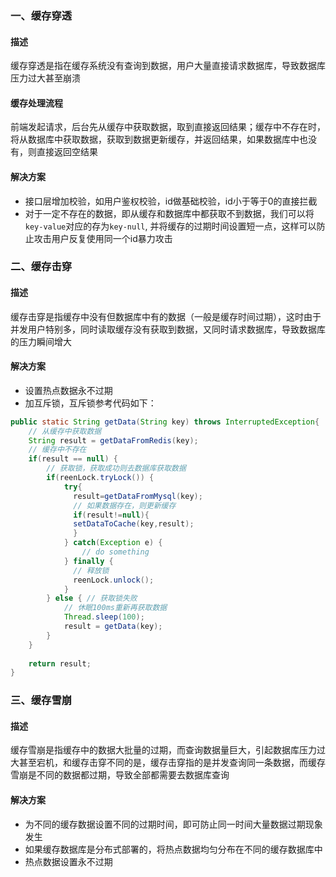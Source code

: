 ### 一、缓存穿透

#### 描述

缓存穿透是指在缓存系统没有查询到数据，用户大量直接请求数据库，导致数据库压力过大甚至崩溃

#### 缓存处理流程

前端发起请求，后台先从缓存中获取数据，取到直接返回结果；缓存中不存在时，将从数据库中获取数据，获取到数据更新缓存，并返回结果，如果数据库中也没有，则直接返回空结果

#### 解决方案

- 接口层增加校验，如用户鉴权校验，id做基础校验，id小于等于0的直接拦截
- 对于一定不存在的数据，即从缓存和数据库中都获取不到数据，我们可以将`key-value`对应的存为`key-null`,
  并将缓存的过期时间设置短一点，这样可以防止攻击用户反复使用同一个id暴力攻击

### 二、缓存击穿

#### 描述

缓存击穿是指缓存中没有但数据库中有的数据（一般是缓存时间过期），这时由于并发用户特别多，同时读取缓存没有获取到数据，又同时请求数据库，导致数据库的压力瞬间增大

#### 解决方案

- 设置热点数据永不过期
- 加互斥锁，互斥锁参考代码如下：

```java
public static String getData(String key) throws InterruptedException{
    // 从缓存中获取数据
    String result = getDataFromRedis(key);
    // 缓存中不存在
    if(result == null) {
        // 获取锁，获取成功则去数据库获取数据
        if(reenLock.tryLock()) {
            try{
              result=getDataFromMysql(key);
              // 如果数据存在，则更新缓存
              if(result!=null){
              setDataToCache(key,result);
              }
            } catch(Exception e) {
                // do something
            } finally {
              // 释放锁
              reenLock.unlock();
            }  
        } else { // 获取锁失败
            // 休眠100ms重新再获取数据
            Thread.sleep(100);
            result = getData(key);
        }    
    }
    
    return result;
}
```

### 三、缓存雪崩

#### 描述

缓存雪崩是指缓存中的数据大批量的过期，而查询数据量巨大，引起数据库压力过大甚至宕机，和缓存击穿不同的是，缓存击穿指的是并发查询同一条数据，而缓存雪崩是不同的数据都过期，导致全部都需要去数据库查询

#### 解决方案

- 为不同的缓存数据设置不同的过期时间，即可防止同一时间大量数据过期现象发生
- 如果缓存数据库是分布式部署的，将热点数据均匀分布在不同的缓存数据库中
- 热点数据设置永不过期